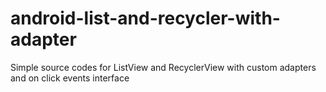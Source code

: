 # android-list-and-recycler-with-adapter
Simple source codes for ListView and RecyclerView with custom adapters and on click events interface
